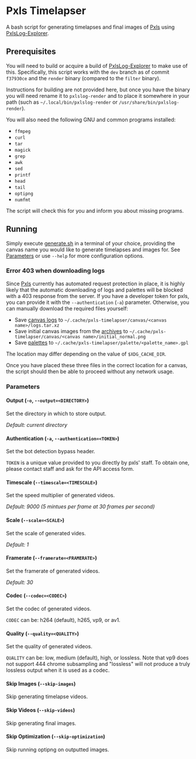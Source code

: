 # Pxls Timelapser
A bash script for generating timelapses and final images of [Pxls](https://pxls.space) using [PxlsLog-Explorer](https://github.com/Etos2/pxlslog-explorer).

## Prerequisites
You will need to build or acquire a build of [PxlsLog-Explorer](https://github.com/Etos2/pxlslog-explorer) to make use of this.
Specifically, this script works with the `dev` branch as of commit `f37930ce` and the `render` binary (compared to the `filter` binary).

Instructions for building are not provided here, but once you have the binary you will need rename it to `pxlslog-render` and to place it somewhere in your path (such as `~/.local/bin/pxlslog-render` or `/usr/share/bin/pxlslog-render`).

You will also need the following GNU and common programs installed:
- `ffmpeg`
- `curl`
- `tar`
- `magick`
- `grep`
- `awk`
- `sed`
- `printf`
- `head`
- `tail`
- `optipng`
- `numfmt`

The script will check this for you and inform you about missing programs.

## Running
Simply execute [generate.sh](generate.sh) in a terminal of your choice, providing the canvas name you would like to generate timelapses and images for.
See [Parameters](#Parameters) or use `--help` for more configuration options.

### Error 403 when downloading logs
Since [Pxls](https://pxls.space) currently has automated request protection in place, it is highly likely that the automatic downloading of logs and palettes will be blocked with a 403 response from the server.
If you have a developer token for pxls, you can provide it with the `--authentication` (`-a`) parameter.
Otherwise, you can manually download the required files yourself:
- Save [canvas logs](https://pxls.space/extra/logs/) to `~/.cache/pxls-timelapser/canvas/<canvas name>/logs.tar.xz`
- Save initial canvas images from the [archives](https://archives.pxls.space) to `~/.cache/pxls-timelapser/canvas/<canvas name>/initial_normal.png`
- Save [palettes](https://pxls.space/extra/palette/) to `~/.cache/pxls-timelapser/palette/<palette_name>.gpl`

The location may differ depending on the value of `$XDG_CACHE_DIR`.

Once you have placed these three files in the correct location for a canvas, the script should then be able to proceed without any network usage.

### Parameters
#### Output (`-o`, `--output=<DIRECTORY>`)
Set the directory in which to store output.

*Default: current directory*
#### Authentication (`-a`, `--authentication=<TOKEN>`)
Set the bot detection bypass header.

`TOKEN` is a unique value provided to you directly by pxls' staff.
To obtain one, please contact staff and ask for the API access form.
#### Timescale (`--timescale=<TIMESCALE>`)
Set the speed multiplier of generated videos.

*Default: 9000 (5 mintues per frame at 30 frames per second)*
#### Scale (`--scale=<SCALE>`)
Set the scale of generated vides.

*Default: 1*
#### Framerate (`--framerate=<FRAMERATE>`)
Set the framerate of generated videos.

*Default: 30*
#### Codec (`--codec=<CODEC>`)
Set the codec of generated videos.

`CODEC` can be: h264 (default), h265, vp9, or av1.
#### Quality (`--quality=<QUALITY>`)
Set the quality of generated videos.

`QUALITY` can be: low, medium (default), high, or lossless.
Note that vp9 does not support 444 chrome subsampling and "lossless" will not
produce a truly lossless output when it is used as a codec.
#### Skip Images (`--skip-images`)
Skip generating timelapse videos.
#### Skip Videos (`--skip-videos`)
Skip generating final images.
#### Skip Optimization (`--skip-optimization`)
Skip running optipng on outputted images.
